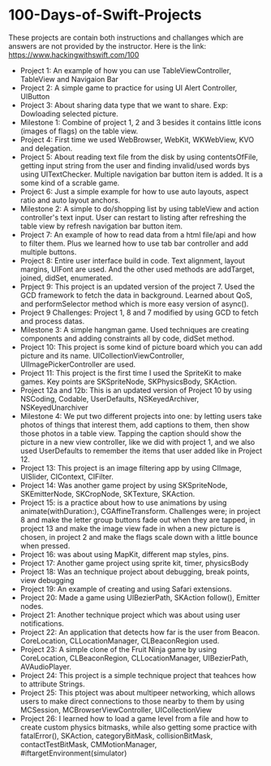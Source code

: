 # 100-Days-of-Swift-Projects
These projects are contain both instructions and challanges which are answers are not provided by the instructor. Here is the link: 
https://www.hackingwithswift.com/100
 - Project 1: An example of how you can use TableViewController, TableView and Navigaion Bar 
 - Project 2: A simple game to practice for using UI Alert Controller, UIButton
 - Project 3: About sharing data type that we want to share. Exp: Dowloading selected picture.
 - Milestone 1: Combine of project 1, 2 and 3 besides it contains little icons (images of flags) on the table view.
 - Project 4: First time we used WebBrowser, WebKit, WKWebView, KVO and delegation. 
 - Project 5: About reading text file from the disk by using contentsOfFile, getting input string from the user and finding invalid/used words bys using UITextChecker. Multiple navigation bar button item is added. It is a some kind of a scrable game.
 - Project 6: Just a simple example for how to use auto layouts, aspect ratio and auto layout anchors.
 - Milestone 2: A simple to do/shopping list by using tableView and action controller's text input. User can restart to listing after refreshing the table view by refresh navigation bar button item. 
 - Project 7: An example of how to read data from a html file/api and how to filter them. Plus we learned how to use tab bar controller and add multiple buttons.
 - Project 8: Entire user interface build in code. Text alignment, layout margins, UIFont are used. And the other used methods are addTarget, joined, didSet, enumerated.
 - Prpject 9: This project is an updated version of the project 7. Used the GCD framework to fetch the data in background. Learned about QoS, and performSelector method which is more easy version of async().
 - Project 9 Challenges: Project 1, 8 and 7 modified by using GCD to fetch and process datas.
 - Milestone 3: A simple hangman game. Used techniques are creating components and adding constraints all by code, didSet method.
 - Project 10: This project is some kind of picture board which you can add picture and its name. UICollectionViewController, UIImagePickerController are used.
 - Project 11: This project is the first time I used the SpriteKit to make games. Key points are SKSpriteNode, SKPhysicsBody, SKAction.
 - Project 12a and 12b: This is an updated version of Project 10 by using NSCoding, Codable, UserDefaults, NSKeyedArchiver, NSKeyedUnarchiver
 - Milestone 4: We put two different projects into one: by letting users take photos of things that interest them, add captions to them, then show those photos in a table view. Tapping the caption should show the picture in a new view controller, like we did with project 1, and we also used UserDefaults to remember the items that user added like in Project 12.
 - Project 13: This project is an image filtering app by using CIImage, UISlider, CIContext, CIFilter.
 - Project 14: Was another game project by using SKSpriteNode, SKEmitterNode, SKCropNode, SKTexture, SKAction.
 - Project 15: is a practice about how to use animations by using animate(withDuration:), CGAffineTransform. Challenges were; in project 8 and make the letter group buttons fade out when they are tapped, in project 13 and make the image view fade in when a new picture is chosen, in project 2 and make the flags scale down with a little bounce when pressed.
 - Project 16: was about using MapKit, different map styles, pins.
 - Project 17: Another game project using sprite kit, timer, physicsBody
 - Project 18: Was an technique project about debugging, break points, view debugging
 - Project 19: An example of creating and using Safari extensions.
 - Project 20: Made a game using UIBezierPath, SKAction follow(), Emitter nodes.
 - Project 21: Another technique project which was about using user notifications.
 - Project 22: An application that detects how far is the user from Beacon. CoreLocation, CLLocationManager, CLBeaconRegion used.
 - Project 23: A simple clone of the Fruit Ninja game by using CoreLocation, CLBeaconRegion, CLLocationManager, UIBezierPath, AVAudioPlayer.
 - Project 24: This project is a simple technique project that teahces how to attribute Strings.
 - Project 25: This ptoject was about multipeer networking, which allows users to make direct connections to those nearby to them by using MCSession, MCBrowserViewController, UICollectionView
 - Project 26: I learned how to load a game level from a file and how to create custom physics bitmasks, while also getting some practice with fatalError(), SKAction, categoryBitMask, collisionBitMask, contactTestBitMask, CMMotionManager, #iftargetEnvironment(simulator)
